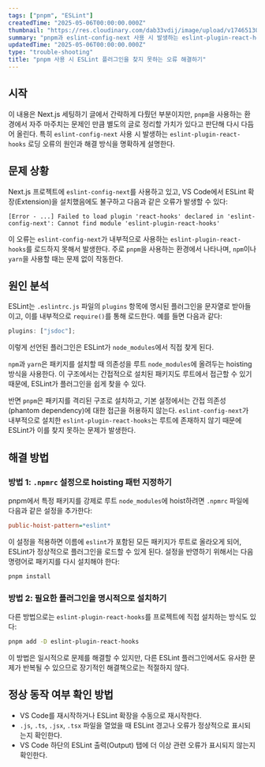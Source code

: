 ```yaml
---
tags: ["pnpm", "ESLint"]
createdTime: "2025-05-06T00:00:00.000Z"
thumbnail: "https://res.cloudinary.com/dab33vdij/image/upload/v1746513050/IMG_0487_ttews9.png"
summary: "pnpm과 eslint-config-next 사용 시 발생하는 eslint-plugin-react-hooks 로딩 오류의 원인과 해결 방식을 설명하는 글"
updatedTime: "2025-05-06T00:00:00.000Z"
type: "trouble-shooting"
title: "pnpm 사용 시 ESLint 플러그인을 찾지 못하는 오류 해결하기"
---
```


## 시작

이 내용은 Next.js 세팅하기 글에서 간략하게 다뤘던 부분이지만, `pnpm`을 사용하는 환경에서 자주 마주치는 문제인 만큼 별도의 글로 정리할 가치가 있다고 판단해 다시 다듬어 올린다. 특히 `eslint-config-next` 사용 시 발생하는 `eslint-plugin-react-hooks` 로딩 오류의 원인과 해결 방식을 명확하게 설명한다.

## 문제 상황

Next.js 프로젝트에 `eslint-config-next`를 사용하고 있고, VS Code에서 ESLint 확장(Extension)을 설치했음에도 불구하고 다음과 같은 오류가 발생할 수 있다:

```
[Error - ...] Failed to load plugin 'react-hooks' declared in 'eslint-config-next': Cannot find module 'eslint-plugin-react-hooks'
```

이 오류는 `eslint-config-next`가 내부적으로 사용하는 `eslint-plugin-react-hooks`를 로드하지 못해서 발생한다. 주로 `pnpm`을 사용하는 환경에서 나타나며, `npm`이나 `yarn`을 사용할 때는 문제 없이 작동한다.

## 원인 분석

ESLint는 `.eslintrc.js` 파일의 `plugins` 항목에 명시된 플러그인을 문자열로 받아들이고, 이를 내부적으로 `require()`를 통해 로드한다. 예를 들면 다음과 같다:

```js
plugins: ["jsdoc"];
```

이렇게 선언된 플러그인은 ESLint가 `node_modules`에서 직접 찾게 된다.

`npm`과 `yarn`은 패키지를 설치할 때 의존성을 루트 `node_modules`에 올려두는 hoisting 방식을 사용한다. 이 구조에서는 간접적으로 설치된 패키지도 루트에서 접근할 수 있기 때문에, ESLint가 플러그인을 쉽게 찾을 수 있다.

반면 `pnpm`은 패키지를 격리된 구조로 설치하고, 기본 설정에서는 간접 의존성(phantom dependency)에 대한 접근을 허용하지 않는다. `eslint-config-next`가 내부적으로 설치한 `eslint-plugin-react-hooks`는 루트에 존재하지 않기 때문에 ESLint가 이를 찾지 못하는 문제가 발생한다.

## 해결 방법

### 방법 1: `.npmrc` 설정으로 hoisting 패턴 지정하기

pnpm에서 특정 패키지를 강제로 루트 `node_modules`에 hoist하려면 `.npmrc` 파일에 다음과 같은 설정을 추가한다:

```ini
public-hoist-pattern=*eslint*
```

이 설정을 적용하면 이름에 `eslint`가 포함된 모든 패키지가 루트로 올라오게 되어, ESLint가 정상적으로 플러그인을 로드할 수 있게 된다. 설정을 반영하기 위해서는 다음 명령어로 패키지를 다시 설치해야 한다:

```bash
pnpm install
```

### 방법 2: 필요한 플러그인을 명시적으로 설치하기

다른 방법으로는 `eslint-plugin-react-hooks`를 프로젝트에 직접 설치하는 방식도 있다:

```bash
pnpm add -D eslint-plugin-react-hooks
```

이 방법은 일시적으로 문제를 해결할 수 있지만, 다른 ESLint 플러그인에서도 유사한 문제가 반복될 수 있으므로 장기적인 해결책으로는 적절하지 않다.

## 정상 동작 여부 확인 방법

- VS Code를 재시작하거나 ESLint 확장을 수동으로 재시작한다.
- `.js`, `.ts`, `.jsx`, `.tsx` 파일을 열었을 때 ESLint 경고나 오류가 정상적으로 표시되는지 확인한다.
- VS Code 하단의 ESLint 출력(Output) 탭에 더 이상 관련 오류가 표시되지 않는지 확인한다.
